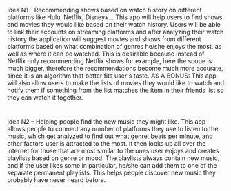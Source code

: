Idea N1 - Recommending shows based on watch history on different platforms like Hulu, Netflix, Disney+...
This app will help users to find shows and movies they would like based on their watch history. Users will be able to link their accounts on streaming platforms and after analyzing their watch history the application will suggest movies and shows from different platforms based on what combination of genres he/she enjoys the most, as well as where it can be watched. This is desirable because instead of Netflix only recommending Netflix shows for example, here the scope is much bigger, therefore the recommendations become much more accurate, since it is an algorithm that better fits user's taste.
AS A BONUS: This app will also allow users to make the lists of movies they would like to watch and notify them if something from the list matches the item in their friends list so they can watch it together.
#
Idea N2 – Helping people find the new music they might like. This app allows people to connect any number of platforms they use to listen to the music, which get analyzed to find out what genre, beats per minute, and other factors user is attracted to the most. It then looks up all over the internet for those that are most similar to the ones user enjoys and creates playlists based on genre or mood. The playlists always contain new music, and if the user likes some in particular, he/she can add them to one of the separate permanent playlists. This helps people discover new music they probably have never heard before.
